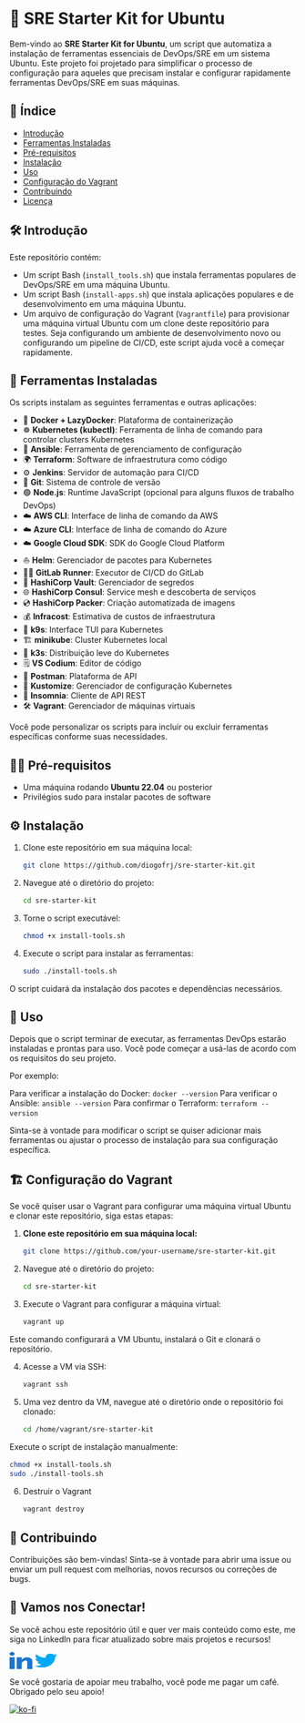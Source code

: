 # 🚀 SRE Starter Kit for Ubuntu

Bem-vindo ao **SRE Starter Kit for Ubuntu**, um script que automatiza a instalação de ferramentas essenciais de DevOps/SRE em um sistema Ubuntu. Este projeto foi projetado para simplificar o processo de configuração para aqueles que precisam instalar e configurar rapidamente ferramentas DevOps/SRE em suas máquinas.

## 📖 Índice

- [Introdução](#-introdução)
- [Ferramentas Instaladas](#-ferramentas-instaladas) 
- [Pré-requisitos](#-pré-requisitos)
- [Instalação](#-instalação)
- [Uso](#-uso)
- [Configuração do Vagrant](#-configuração-do-vagrant)
- [Contribuindo](#-contribuindo)
- [Licença](#-licença)

## 🛠️ Introdução

Este repositório contém:
- Um script Bash (`install_tools.sh`) que instala ferramentas populares de DevOps/SRE em uma máquina Ubuntu.
- Um script Bash (`install-apps.sh`) que instala aplicações populares e de desenvolvimento em uma máquina Ubuntu.
- Um arquivo de configuração do Vagrant (`Vagrantfile`) para provisionar uma máquina virtual Ubuntu com um clone deste repositório para testes.
Seja configurando um ambiente de desenvolvimento novo ou configurando um pipeline de CI/CD, este script ajuda você a começar rapidamente.

## 🧰 Ferramentas Instaladas

Os scripts instalam as seguintes ferramentas e outras aplicações:

- 🐳 **Docker + LazyDocker**: Plataforma de containerização
- ☸️ **Kubernetes (kubectl)**: Ferramenta de linha de comando para controlar clusters Kubernetes
- 📜 **Ansible**: Ferramenta de gerenciamento de configuração
- 🌍 **Terraform**: Software de infraestrutura como código
- ⚙️ **Jenkins**: Servidor de automação para CI/CD
- 🔧 **Git**: Sistema de controle de versão
- 🟢 **Node.js**: Runtime JavaScript (opcional para alguns fluxos de trabalho DevOps)
- ☁️ **AWS CLI**: Interface de linha de comando da AWS
- ☁️ **Azure CLI**: Interface de linha de comando do Azure
- ☁️ **Google Cloud SDK**: SDK do Google Cloud Platform
- ⛵ **Helm**: Gerenciador de pacotes para Kubernetes
- 🏃‍♂️ **GitLab Runner**: Executor de CI/CD do GitLab
- 🔐 **HashiCorp Vault**: Gerenciador de segredos
- 🌐 **HashiCorp Consul**: Service mesh e descoberta de serviços
- 💿 **HashiCorp Packer**: Criação automatizada de imagens
- 💰 **Infracost**: Estimativa de custos de infraestrutura
- 👀 **k9s**: Interface TUI para Kubernetes
- 🏗️ **minikube**: Cluster Kubernetes local
- 🐍 **k3s**: Distribuição leve do Kubernetes
- 🗒️ **VS Codium**: Editor de código
- 📮 **Postman**: Plataforma de API
- 🔧 **Kustomize**: Gerenciador de configuração Kubernetes
- 📡 **Insomnia**: Cliente de API REST
- 🛠️ **Vagrant**: Gerenciador de máquinas virtuais

Você pode personalizar os scripts para incluir ou excluir ferramentas específicas conforme suas necessidades.

## 🧑‍💻 Pré-requisitos

- Uma máquina rodando **Ubuntu 22.04** ou posterior
- Privilégios sudo para instalar pacotes de software

## ⚙️ Instalação

1. Clone este repositório em sua máquina local:

   ```bash
   git clone https://github.com/diogofrj/sre-starter-kit.git
   ```

2. Navegue até o diretório do projeto:

   ```bash
   cd sre-starter-kit
   ```

3. Torne o script executável:

   ```bash
   chmod +x install-tools.sh
   ```

4. Execute o script para instalar as ferramentas:

   ```bash
   sudo ./install-tools.sh
   ```

O script cuidará da instalação dos pacotes e dependências necessários.

## 🏃 Uso

Depois que o script terminar de executar, as ferramentas DevOps estarão instaladas e prontas para uso. Você pode começar a usá-las de acordo com os requisitos do seu projeto.

Por exemplo:

Para verificar a instalação do Docker: `docker --version`
Para verificar o Ansible: `ansible --version`
Para confirmar o Terraform: `terraform --version`

Sinta-se à vontade para modificar o script se quiser adicionar mais ferramentas ou ajustar o processo de instalação para sua configuração específica.

## 🏗️ Configuração do Vagrant

Se você quiser usar o Vagrant para configurar uma máquina virtual Ubuntu e clonar este repositório, siga estas etapas:

1. **Clone este repositório em sua máquina local:**

   ```bash
   git clone https://github.com/your-username/sre-starter-kit.git
   ```
2. Navegue até o diretório do projeto:

   ```bash
   cd sre-starter-kit
   ```

3. Execute o Vagrant para configurar a máquina virtual:

   ```bash
   vagrant up
   ```
Este comando configurará a VM Ubuntu, instalará o Git e clonará o repositório.

4. Acesse a VM via SSH:

   ```bash
   vagrant ssh
   ```

5. Uma vez dentro da VM, navegue até o diretório onde o repositório foi clonado:

   ```bash
   cd /home/vagrant/sre-starter-kit
   ```

Execute o script de instalação manualmente:

   ```bash
   chmod +x install-tools.sh
   sudo ./install-tools.sh
   ```
6. Destruir o Vagrant

    ```bash
    vagrant destroy
    ```
    
## 🤝 Contribuindo

Contribuições são bem-vindas! Sinta-se à vontade para abrir uma issue ou enviar um pull request com melhorias, novos recursos ou correções de bugs.

## 🤝 **Vamos nos Conectar!**

Se você achou este repositório útil e quer ver mais conteúdo como este, me siga no LinkedIn para ficar atualizado sobre mais projetos e recursos!

<p align="left">
<a href="https://linkedin.com/in/diogofernandesrj" target="blank"><img align="center" src="https://raw.githubusercontent.com/diogofrj/misc/main/images/Social/linked-in-alt.svg" alt="diogofernandesrj" height="30" width="40" /></a>
<a href="https://twitter.com/diogofrj" target="blank"><img align="center" src="https://raw.githubusercontent.com/diogofrj/misc/main/images/Social/twitter.svg" alt="diogofrj" height="30" width="40" /></a>
</p>

Se você gostaria de apoiar meu trabalho, você pode me pagar um café. Obrigado pelo seu apoio!

[![ko-fi](https://ko-fi.com/img/githubbutton_sm.svg)](https://ko-fi.com/diogofrj)